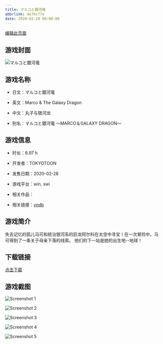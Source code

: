 ```yaml
---
title: マルコと銀河竜
abbrlink: de76cf7e
date: 2020-02-28 00:00:00
---
```

[编辑此页面](https://github.com/ACG-3/ADV3-source/blob/main/source/_posts/games/%E3%83%9E%E3%83%AB%E3%82%B3%E3%81%A8%E9%8A%80%E6%B2%B3%E7%AB%9C.md)

## 游戏封面

![マルコと銀河竜](https://pan.timero.xyz/d/onedrive/img_lib_001/%E3%83%9E%E3%83%AB%E3%82%B3%E3%81%A8%E9%8A%80%E6%B2%B3%E7%AB%9C_cover.avif)


## 游戏名称

- 日文：マルコと銀河竜
- 英文：Marco & The Galaxy Dragon
- 中文：丸子与银河龙

- 别名：マルコと銀河竜 ～MARCO＆GALAXY DRAGON～


## 游戏信息

- 时长：6.97 h
- 开发者：TOKYOTOON
- 发售日期：2020-02-28
- 游戏平台：win, swi
- 相关作品：

- 相关链接：[vndb](https://vndb.org/v26902)


## 游戏简介

失去记忆的孤儿马可和统治银河系的巨龙阿尔科在太空中寻宝！在一次冒险中，马可得到了一条关于母亲下落的线索。
他们的下一站是她的出生地--地球！




## 下载链接

[点击下载](https://pan.timero.xyz/onedrive/adv_lib_001/%E3%83%9E%E3%83%AB%E3%82%B3%E3%81%A8%E9%8A%80%E6%B2%B3%E7%AB%9C)


## 游戏截图


![Screenshot 1](https://pan.timero.xyz/d/onedrive/img_lib_001/%E3%83%9E%E3%83%AB%E3%82%B3%E3%81%A8%E9%8A%80%E6%B2%B3%E7%AB%9C_Screenshot_1.avif)

![Screenshot 2](https://pan.timero.xyz/d/onedrive/img_lib_001/%E3%83%9E%E3%83%AB%E3%82%B3%E3%81%A8%E9%8A%80%E6%B2%B3%E7%AB%9C_Screenshot_2.avif)

![Screenshot 3](https://pan.timero.xyz/d/onedrive/img_lib_001/%E3%83%9E%E3%83%AB%E3%82%B3%E3%81%A8%E9%8A%80%E6%B2%B3%E7%AB%9C_Screenshot_3.avif)

![Screenshot 4](https://pan.timero.xyz/d/onedrive/img_lib_001/%E3%83%9E%E3%83%AB%E3%82%B3%E3%81%A8%E9%8A%80%E6%B2%B3%E7%AB%9C_Screenshot_4.avif)

![Screenshot 5](https://pan.timero.xyz/d/onedrive/img_lib_001/%E3%83%9E%E3%83%AB%E3%82%B3%E3%81%A8%E9%8A%80%E6%B2%B3%E7%AB%9C_Screenshot_5.avif)

